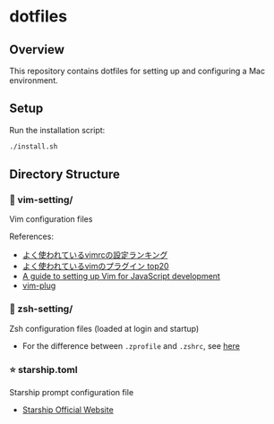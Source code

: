 # dotfiles

## Overview
This repository contains dotfiles for setting up and configuring a Mac environment.

## Setup
Run the installation script:
```bash
./install.sh
```

## Directory Structure

### 📝 vim-setting/
Vim configuration files

References:
* [よく使われているvimrcの設定ランキング](https://qiita.com/reireias/items/230c77b3ff5575832654)
* [よく使われているvimのプラグイン top20](https://qiita.com/reireias/items/5364dcaada1a5b88a206)
* [A guide to setting up Vim for JavaScript development](https://freshman.tech/vim-javascript/)
* [vim-plug](https://github.com/junegunn/vim-plug)

### 🐚 zsh-setting/
Zsh configuration files (loaded at login and startup)
- For the difference between `.zprofile` and `.zshrc`, see [here](https://gallard316.hatenablog.com/entry/2020/11/24/185634)

### ⭐️ starship.toml
Starship prompt configuration file
- [Starship Official Website](https://starship.rs/)
